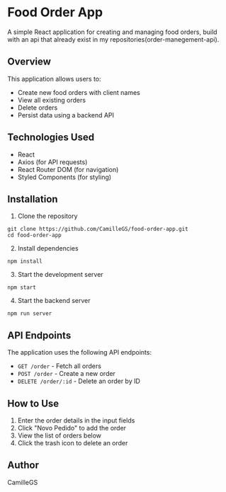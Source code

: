 # Food Order App

A simple React application for creating and managing food orders, build with an api that already exist in my repositories(order-manegement-api).

## Overview

This application allows users to:
- Create new food orders with client names
- View all existing orders
- Delete orders
- Persist data using a backend API

## Technologies Used

- React
- Axios (for API requests)
- React Router DOM (for navigation)
- Styled Components (for styling)

## Installation

1. Clone the repository
```
git clone https://github.com/CamilleGS/food-order-app.git
cd food-order-app
```

2. Install dependencies
```
npm install
```

3. Start the development server
```
npm start
```

4. Start the backend server
```
npm run server
```

## API Endpoints

The application uses the following API endpoints:
- `GET /order` - Fetch all orders
- `POST /order` - Create a new order
- `DELETE /order/:id` - Delete an order by ID

## How to Use

1. Enter the order details in the input fields
2. Click "Novo Pedido" to add the order
3. View the list of orders below
4. Click the trash icon to delete an order

## Author

CamilleGS